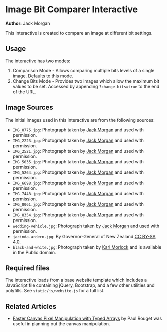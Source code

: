 # Image Bit Comparer Interactive

**Author:** Jack Morgan

This interactive is created to compare an image at different bit settings.

## Usage

The interactive has two modes:

1. Comparison Mode - Allows comparing multiple bits levels of a single image. Defaults to this mode.
2. Change Bits Mode - Provides two images which allow the maximum bit values to be set. Accessed by appending `?change-bits=true` to the end of the URL.

## Image Sources

The initial images used in this interactive are from the following sources:

- `IMG_0775.jpg`: Photograph taken by [Jack Morgan](https://github.com/JackMorganNZ) and used with permission.
- `IMG_2223.jpg`: Photograph taken by [Jack Morgan](https://github.com/JackMorganNZ) and used with permission.
- `IMG_2521.jpg`: Photograph taken by [Jack Morgan](https://github.com/JackMorganNZ) and used with permission.
- `IMG_5035.jpg`: Photograph taken by [Jack Morgan](https://github.com/JackMorganNZ) and used with permission.
- `IMG_5264.jpg`: Photograph taken by [Jack Morgan](https://github.com/JackMorganNZ) and used with permission.
- `IMG_6698.jpg`: Photograph taken by [Jack Morgan](https://github.com/JackMorganNZ) and used with permission.
- `IMG_7448.jpg`: Photograph taken by [Jack Morgan](https://github.com/JackMorganNZ) and used with permission.
- `IMG_8061.jpg`: Photograph taken by [Jack Morgan](https://github.com/JackMorganNZ) and used with permission.
- `IMG_8354.jpg`: Photograph taken by [Jack Morgan](https://github.com/JackMorganNZ) and used with permission.
- `wedding-vehicle.jpg`: Photograph taken by [Jack Morgan](https://github.com/JackMorganNZ) and used with permission.
- `jacinda-ardern.jpg`: By Governor-General of New Zealand [CC BY-SA 4.0](https://commons.wikimedia.org/w/index.php?curid=69052867).
- `black-and-white.jpg`: Photograph taken by [Karl Morlock](https://www.flickr.com/photos/kamokonzept/17253127915/in/photolist-shAMQF-5PhFUk-4iDjdU-p3JgMV-shbDSY-bsu1BY-iw5KXF-4hqYDY-mNhrJR-so1AwY-rBQnD6-jqB4ng-nGLwVZ-qqBZe8-pH5Bp7-qeEkNY-q2rdEh-nwXDBa-jGPiYv-zVSXBR-o2C9tv-eRYwBj-o27sda-q5ejKT-rPVXGd-8RCQph-r7EB7d-shbssh-qQbUUC-pXE9Nu-pCjZia-ryBbAw-8sjHyA-qgLuPz-82Diau-dCKXHx-6ygCx2-ofBA8y-8GGV2G-pYBYaw-pZZpZu-kfWGcJ-yxRg65-fT2mPr-zsCFds-dvTbCG-p23oaj-7Vo9oV-rXjviT-bzqHeo) and is available in the Public domain.

## Required files

The interactive loads from a base website template which includes a JavaScript file containing jQuery, Bootstrap, and a few other utilities and polyfills.
See `static/js/website.js` for a full list.

## Related Articles

- [Faster Canvas Pixel Manipulation with Typed Arrays](https://hacks.mozilla.org/2011/12/faster-canvas-pixel-manipulation-with-typed-arrays/) by Paul Rouget was useful in planning out the canvas manipulation.
